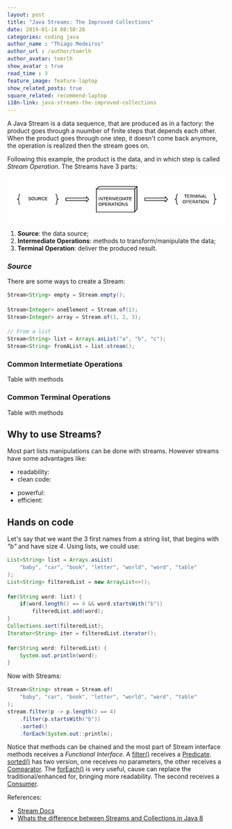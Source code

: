 ```yaml
---
layout: post
title: "Java Streams: The Improved Collections"
date: 2019-01-14 08:50:28
categories: coding java
author_name : "Thiago Medeiros"
author_url : /author/tomrlh
author_avatar: tomrlh
show_avatar : true
read_time : 3
feature_image: feature-laptop
show_related_posts: true
square_related: recommend-laptop
i18n-link: java-streams-the-improved-collections
---
```





A Java Stream is a data sequence, that are produced as in a factory: the product goes through a nuumber of finite steps that depends each other. When the product goes through one step, it doesn't come back anymore, the operation is realized then the stream goes on.

Following this example, the product is the data, and in which step is called _Stream Operation_.
The Streams have 3 parts:

![Stream parts](/img/post-assets/java-streams-the-improved-collections/stream-parts.png)

<!-- ![The Stream Parts](/img/post-assets/java-streams-the-improved-collections/stream-parts-en.png) -->

1. **Source**: the data source;
2. **Intermediate Operations**: methods to transform/manipulate the data;
3. **Terminal Operation**: deliver the produced result.





### _Source_

There are some ways to create a Stream:

~~~ java
Stream<String> empty = Stream.empty();

Stream<Integer> oneElement = Stream.of(1);
Stream<Integer> array = Stream.of(1, 2, 3);

// From a list
Stream<String> list = Arrays.asList("a", "b", "c");
Stream<String> fromAList = list.stream();
~~~





### Common Intermetiate Operations

Table with methods





### Common Terminal Operations

Table with methods





## Why to use Streams?

Most part lists manipulations can be done with streams. However streams have some advantages like:

* readability:
* clean code:
- powerful:
- efficient:




## Hands on code

Let's say that we want the 3 first names from a string list, that begins with _"b"_ and have size _4_. Using lists, we could use:

~~~ java
List<String> list = Arrays.asList(
	"baby", "car", "book", "letter", "world", "word", "table"
);
List<String> filteredList = new ArrayList<>();

for(String word: list) {
	if(word.length() == 4 && word.startsWith("b"))
	    filteredList.add(word);
}
Collections.sort(filteredList);
Iterator<String> iter = filteredList.iterator();

for(String word: filteredList) {
	System.out.println(word);
}
~~~





Now with Streams:

~~~ java
Stream<String> stream = Stream.of(
	"baby", "car", "book", "letter", "world", "word", "table"
);
stream.filter(p -> p.length() == 4)
	.filter(p.startsWith("b"))
	.sorted()
	.forEach(System.out::println);
~~~

Notice that methods can be chained and the most part of Stream interface methods receives a
_Functional Interface_. A [filter()](https://docs.oracle.com/javase/8/docs/api/java/util/stream/Stream.html#filter-java.util.function.Predicate-) 
receives a [Predicate](https://docs.oracle.com/javase/8/docs/api/java/util/function/Predicate.html). [sorted()](https://docs.oracle.com/javase/8/docs/api/java/util/stream/Stream.html#sorted--) 
has two version, one receives no parameters, the other receives a [Comparator](https://docs.oracle.com/javase/8/docs/api/java/util/Comparator.html). The
[forEach()](https://docs.oracle.com/javase/8/docs/api/java/util/stream/Stream.html#forEach-java.util.function.Consumer-) is very useful, cause can replace the traditional/enhanced for, bringing more readability. The second receives a [Consumer](https://docs.oracle.com/javase/8/docs/api/java/util/function/Consumer.html).

References:

* [Stream Docs](https://docs.oracle.com/javase/8/docs/api/java/util/stream/Stream.html#filter-java.util.function.Predicate-)
* [Whats the difference between Streams and Collections in Java 8](https://stackoverflow.com/questions/39432699/what-is-the-difference-between-streams-and-collections-in-java-8)